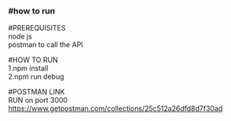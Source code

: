 <b><h3>#how to run</h3></b>

#PREREQUISITES
<br> node js
<br> postman to call the API 

#HOW TO RUN
<br/>1.npm install
<br/>2.npm run debug

#POSTMAN LINK
<br/> RUN on port 3000
<br/> https://www.getpostman.com/collections/25c512a26dfd8d7f30ad



